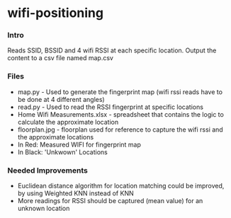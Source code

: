 wifi-positioning
================

### Intro
Reads SSID, BSSID and 4 wifi RSSI at each specific location. Output the content to a csv file named map.csv

### Files
- map.py - Used to generate the fingerprint map (wifi rssi reads have to be done at 4 different angles)
- read.py - Used to read the RSSI fingerprint at specific locations
- Home Wifi Measurements.xlsx - spreadsheet that contains the logic to calculate the approximate location
- floorplan.jpg - floorplan used for reference to capture the wifi rssi and the approximate locations
 - In Red: Measured WIFI for fingerprint map
 - In Black: 'Unkwown' Locations
  
### Needed Improvements
- Euclidean distance algorithm for location matching could be improved, by using Weighted KNN instead of KNN
- More readings for RSSI should be captured (mean value) for an unknown location
